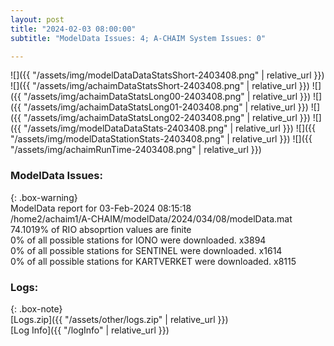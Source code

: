 ```yaml
---
layout: post
title: "2024-02-03 08:00:00"
subtitle: "ModelData Issues: 4; A-CHAIM System Issues: 0"

---
```


![]({{ "/assets/img/modelDataDataStatsShort-2403408.png" | relative_url }})
![]({{ "/assets/img/achaimDataStatsShort-2403408.png" | relative_url }})
![]({{ "/assets/img/achaimDataStatsLong00-2403408.png" | relative_url }})
![]({{ "/assets/img/achaimDataStatsLong01-2403408.png" | relative_url }})
![]({{ "/assets/img/achaimDataStatsLong02-2403408.png" | relative_url }})
![]({{ "/assets/img/modelDataDataStats-2403408.png" | relative_url }})
![]({{ "/assets/img/modelDataStationStats-2403408.png" | relative_url }})
![]({{ "/assets/img/achaimRunTime-2403408.png" | relative_url }})


### ModelData Issues:  
  
{: .box-warning}  
 ModelData report for 03-Feb-2024 08:15:18   
 /home2/achaim1/A-CHAIM/modelData/2024/034/08/modelData.mat   
 74.1019% of RIO absoprtion values are finite   
 0% of all possible stations for IONO were downloaded. x3894   
 0% of all possible stations for SENTINEL were downloaded. x1614   
 0% of all possible stations for KARTVERKET were downloaded. x8115   
  


### Logs:  
  
{: .box-note}  
[Logs.zip]({{ "/assets/other/logs.zip" | relative_url }})  
[Log Info]({{ "/logInfo" | relative_url }})  

